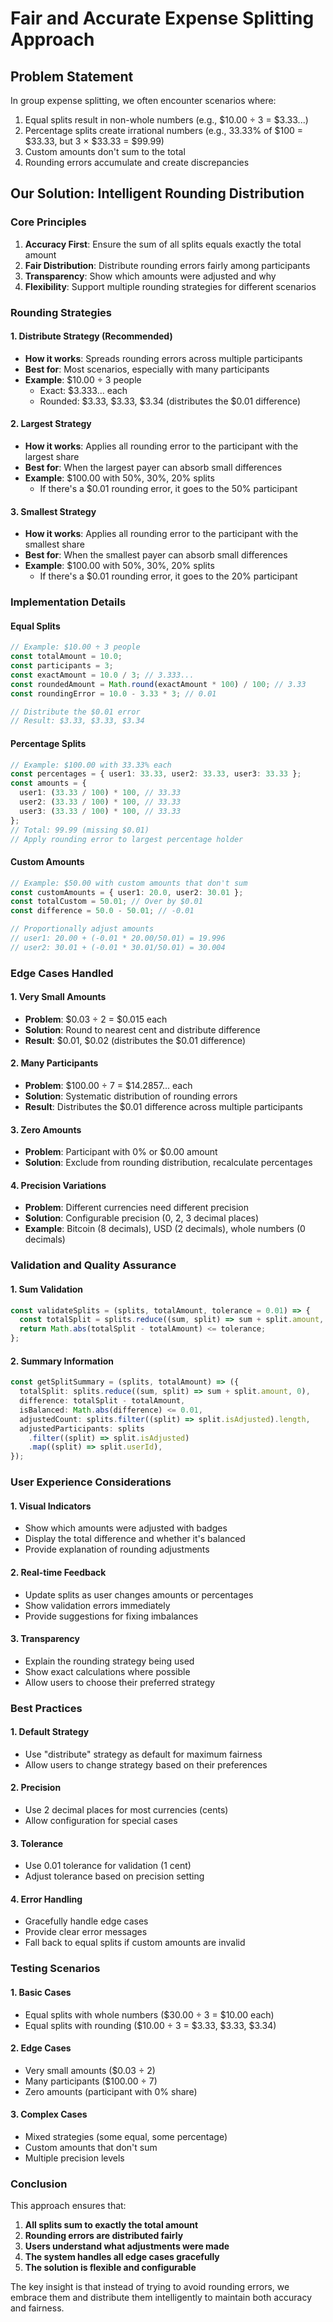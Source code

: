 # Fair and Accurate Expense Splitting Approach

## Problem Statement

In group expense splitting, we often encounter scenarios where:

1. Equal splits result in non-whole numbers (e.g., $10.00 ÷ 3 = $3.33...)
2. Percentage splits create irrational numbers (e.g., 33.33% of $100 = $33.33, but 3 × $33.33 = $99.99)
3. Custom amounts don't sum to the total
4. Rounding errors accumulate and create discrepancies

## Our Solution: Intelligent Rounding Distribution

### Core Principles

1. **Accuracy First**: Ensure the sum of all splits equals exactly the total amount
2. **Fair Distribution**: Distribute rounding errors fairly among participants
3. **Transparency**: Show which amounts were adjusted and why
4. **Flexibility**: Support multiple rounding strategies for different scenarios

### Rounding Strategies

#### 1. Distribute Strategy (Recommended)

- **How it works**: Spreads rounding errors across multiple participants
- **Best for**: Most scenarios, especially with many participants
- **Example**: $10.00 ÷ 3 people
  - Exact: $3.333... each
  - Rounded: $3.33, $3.33, $3.34 (distributes the $0.01 difference)

#### 2. Largest Strategy

- **How it works**: Applies all rounding error to the participant with the largest share
- **Best for**: When the largest payer can absorb small differences
- **Example**: $100.00 with 50%, 30%, 20% splits
  - If there's a $0.01 rounding error, it goes to the 50% participant

#### 3. Smallest Strategy

- **How it works**: Applies all rounding error to the participant with the smallest share
- **Best for**: When the smallest payer can absorb small differences
- **Example**: $100.00 with 50%, 30%, 20% splits
  - If there's a $0.01 rounding error, it goes to the 20% participant

### Implementation Details

#### Equal Splits

```typescript
// Example: $10.00 ÷ 3 people
const totalAmount = 10.0;
const participants = 3;
const exactAmount = 10.0 / 3; // 3.333...
const roundedAmount = Math.round(exactAmount * 100) / 100; // 3.33
const roundingError = 10.0 - 3.33 * 3; // 0.01

// Distribute the $0.01 error
// Result: $3.33, $3.33, $3.34
```

#### Percentage Splits

```typescript
// Example: $100.00 with 33.33% each
const percentages = { user1: 33.33, user2: 33.33, user3: 33.33 };
const amounts = {
  user1: (33.33 / 100) * 100, // 33.33
  user2: (33.33 / 100) * 100, // 33.33
  user3: (33.33 / 100) * 100, // 33.33
};
// Total: 99.99 (missing $0.01)
// Apply rounding error to largest percentage holder
```

#### Custom Amounts

```typescript
// Example: $50.00 with custom amounts that don't sum
const customAmounts = { user1: 20.0, user2: 30.01 };
const totalCustom = 50.01; // Over by $0.01
const difference = 50.0 - 50.01; // -0.01

// Proportionally adjust amounts
// user1: 20.00 + (-0.01 * 20.00/50.01) = 19.996
// user2: 30.01 + (-0.01 * 30.01/50.01) = 30.004
```

### Edge Cases Handled

#### 1. Very Small Amounts

- **Problem**: $0.03 ÷ 2 = $0.015 each
- **Solution**: Round to nearest cent and distribute difference
- **Result**: $0.01, $0.02 (distributes the $0.01 difference)

#### 2. Many Participants

- **Problem**: $100.00 ÷ 7 = $14.2857... each
- **Solution**: Systematic distribution of rounding errors
- **Result**: Distributes the $0.01 difference across multiple participants

#### 3. Zero Amounts

- **Problem**: Participant with 0% or $0.00 amount
- **Solution**: Exclude from rounding distribution, recalculate percentages

#### 4. Precision Variations

- **Problem**: Different currencies need different precision
- **Solution**: Configurable precision (0, 2, 3 decimal places)
- **Example**: Bitcoin (8 decimals), USD (2 decimals), whole numbers (0 decimals)

### Validation and Quality Assurance

#### 1. Sum Validation

```typescript
const validateSplits = (splits, totalAmount, tolerance = 0.01) => {
  const totalSplit = splits.reduce((sum, split) => sum + split.amount, 0);
  return Math.abs(totalSplit - totalAmount) <= tolerance;
};
```

#### 2. Summary Information

```typescript
const getSplitSummary = (splits, totalAmount) => ({
  totalSplit: splits.reduce((sum, split) => sum + split.amount, 0),
  difference: totalSplit - totalAmount,
  isBalanced: Math.abs(difference) <= 0.01,
  adjustedCount: splits.filter((split) => split.isAdjusted).length,
  adjustedParticipants: splits
    .filter((split) => split.isAdjusted)
    .map((split) => split.userId),
});
```

### User Experience Considerations

#### 1. Visual Indicators

- Show which amounts were adjusted with badges
- Display the total difference and whether it's balanced
- Provide explanation of rounding adjustments

#### 2. Real-time Feedback

- Update splits as user changes amounts or percentages
- Show validation errors immediately
- Provide suggestions for fixing imbalances

#### 3. Transparency

- Explain the rounding strategy being used
- Show exact calculations where possible
- Allow users to choose their preferred strategy

### Best Practices

#### 1. Default Strategy

- Use "distribute" strategy as default for maximum fairness
- Allow users to change strategy based on their preferences

#### 2. Precision

- Use 2 decimal places for most currencies (cents)
- Allow configuration for special cases

#### 3. Tolerance

- Use 0.01 tolerance for validation (1 cent)
- Adjust tolerance based on precision setting

#### 4. Error Handling

- Gracefully handle edge cases
- Provide clear error messages
- Fall back to equal splits if custom amounts are invalid

### Testing Scenarios

#### 1. Basic Cases

- Equal splits with whole numbers ($30.00 ÷ 3 = $10.00 each)
- Equal splits with rounding ($10.00 ÷ 3 = $3.33, $3.33, $3.34)

#### 2. Edge Cases

- Very small amounts ($0.03 ÷ 2)
- Many participants ($100.00 ÷ 7)
- Zero amounts (participant with 0% share)

#### 3. Complex Cases

- Mixed strategies (some equal, some percentage)
- Custom amounts that don't sum
- Multiple precision levels

### Conclusion

This approach ensures that:

1. **All splits sum to exactly the total amount**
2. **Rounding errors are distributed fairly**
3. **Users understand what adjustments were made**
4. **The system handles all edge cases gracefully**
5. **The solution is flexible and configurable**

The key insight is that instead of trying to avoid rounding errors, we embrace them and distribute them intelligently to maintain both accuracy and fairness.

